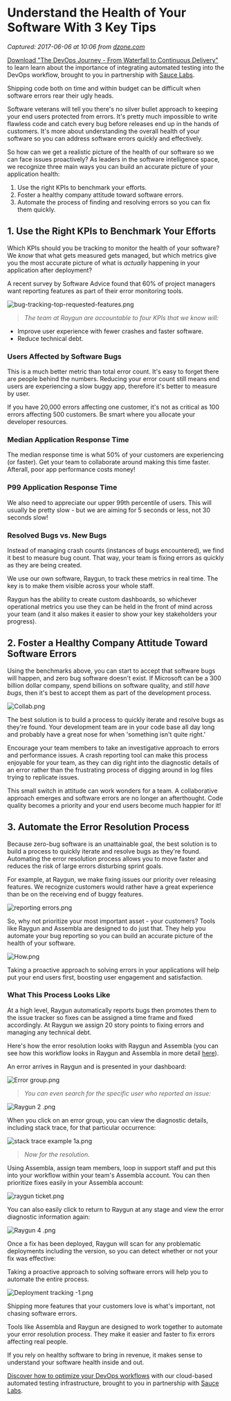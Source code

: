 # Understand the Health of Your Software With 3 Key Tips

_Captured: 2017-06-06 at 10:06 from [dzone.com](https://dzone.com/articles/understand-the-health-of-your-software-with-these?utm_source=MVB&utm_medium=email&utm_campaign=Monday%202017-6-05)_

[Download "The DevOps Journey - From Waterfall to Continuous Delivery"](https://dzone.com/go?i=161130&u=http%3A%2F%2Finfo.saucelabs.com%2Fpaper-the-devops-journey.html%3Futm_campaign%3Ddevopsjourney%2Bwp%26utm_medium%3Dtextlink%26utm_source%3Ddzone-devops%26utm_content%3Darticle) to learn learn about the importance of integrating automated testing into the DevOps workflow, brought to you in partnership with [Sauce Labs](https://dzone.com/go?i=161130&u=http%3A%2F%2Finfo.saucelabs.com%2Fpaper-the-devops-journey.html%3Futm_campaign%3Ddevopsjourney%2Bwp%26utm_medium%3Dtextlink%26utm_source%3Ddzone-devops%26utm_content%3Darticle).

Shipping code both on time and within budget can be difficult when software errors rear their ugly heads.

Software veterans will tell you there's no silver bullet approach to keeping your end users protected from errors. It's pretty much impossible to write flawless code and catch every bug before releases end up in the hands of customers. It's more about understanding the overall health of your software so you can address software errors quickly and effectively.

So how can we get a realistic picture of the health of our software so we can face issues proactively? As leaders in the software intelligence space, we recognize three main ways you can build an accurate picture of your application health:

  1. Use the right KPIs to benchmark your efforts.
  2. Foster a healthy company attitude toward software errors.
  3. Automate the process of finding and resolving errors so you can fix them quickly.

## **1\. Use the Right KPIs to Benchmark Your Efforts**

Which KPIs should you be tracking to monitor the health of your software? We _know_ that what gets measured gets managed, but which metrics give you the most accurate picture of what is _actually_ happening in your application after deployment?

A recent survey by Software Advice found that 60% of project managers want reporting features as part of their error monitoring tools.

![bug-tracking-top-requested-features.png](https://blog.assembla.com/hs-fs/hubfs/bug-tracking-top-requested-features.png?t=1495143447901&width=1953&name=bug-tracking-top-requested-features.png)

> _The team at Raygun are accountable to four KPIs that we know will:_

  * Improve user experience with fewer crashes and faster software.
  * Reduce technical debt.

### **Users Affected by Software Bugs**

This is a much better metric than total error count. It's easy to forget there are people behind the numbers. Reducing your error count still means end users are experiencing a slow buggy app, therefore it's better to measure by user.

If you have 20,000 errors affecting one customer, it's not as critical as 100 errors affecting 500 customers. Be smart where you allocate your developer resources.

### **Median Application Response Time**

The median response time is what 50% of your customers are experiencing (or faster). Get your team to collaborate around making this time faster. Afterall, poor app performance costs money!

### P99 Application Response Time

We also need to appreciate our upper 99th percentile of users. This will usually be pretty slow - but we are aiming for 5 seconds or less, not 30 seconds slow!

### **Resolved Bugs vs. New Bugs**

Instead of managing crash counts (instances of bugs encountered), we find it best to measure bug count. That way, your team is fixing errors as quickly as they are being created.

We use our own software, Raygun, to track these metrics in real time. The key is to make them visible across your whole staff.

Raygun has the ability to create custom dashboards, so whichever operational metrics you use they can be held in the front of mind across your team (and it also makes it easier to show your key stakeholders your progress).

## **2\. Foster a Healthy Company Attitude Toward Software Errors**

Using the benchmarks above, you can start to accept that software bugs will happen, and zero bug software doesn't exist. If Microsoft can be a 300 billion dollar company, spend billions on software quality, and _still have bugs_, then it's best to accept them as part of the development process.

![Collab.png](https://blog.assembla.com/hs-fs/hubfs/Collab.png?t=1495143447901&width=2001&height=1002&name=Collab.png)

The best solution is to build a process to quickly iterate and resolve bugs as they're found. Your development team are in your code base all day long and probably have a great nose for when 'something isn't quite right.'

Encourage your team members to take an investigative approach to errors and performance issues. A crash reporting tool can make this process enjoyable for your team, as they can dig right into the diagnostic details of an error rather than the frustrating process of digging around in log files trying to replicate issues.

This small switch in attitude can work wonders for a team. A collaborative approach emerges and software errors are no longer an afterthought. Code quality becomes a priority and your end users become much happier for it!

## **3\. Automate the Error Resolution Process**

Because zero-bug software is an unattainable goal, the best solution is to build a process to quickly iterate and resolve bugs as they're found. Automating the error resolution process allows you to move faster and reduces the risk of large errors disturbing sprint goals.

For example, at Raygun, we make fixing issues our priority over releasing features. We recognize customers would rather have a great experience than be on the receiving end of buggy features.

![reporting errors.png](https://blog.assembla.com/hs-fs/hubfs/reporting%20errors.png?t=1495143447901&width=1911&height=855&name=reporting%20errors.png)

So, why not prioritize your most important asset - your customers? Tools like Raygun and Assembla are designed to do just that. They help you automate your bug reporting so you can build an accurate picture of the health of your software.

![How.png](https://blog.assembla.com/hs-fs/hubfs/How.png?t=1495143447901&width=2001&height=1002&name=How.png)

Taking a proactive approach to solving errors in your applications will help put your end users first, boosting user engagement and satisfaction.

### **What This Process Looks Like**

At a high level, Raygun automatically reports bugs then promotes them to the issue tracker so fixes can be assigned a time frame and fixed accordingly. At Raygun we assign 20 story points to fixing errors and managing any technical debt.

Here's how the error resolution looks with Raygun and Assembla (you can see how this workflow looks in Raygun and Assembla in more detail [here](https://blog.assembla.com/raygun-integration)).

An error arrives in Raygun and is presented in your dashboard:

![Error group.png](https://blog.assembla.com/hs-fs/hubfs/Error%20group.png?t=1495143447901&width=1911&height=1116&name=Error%20group.png)

> _You can even search for the specific user who reported an issue:_

![Raygun 2 .png](https://blog.assembla.com/hs-fs/hubfs/Raygun%202%20.png?t=1495143447901&width=2001&height=1440&name=Raygun%202%20.png)

When you click on an error group, you can view the diagnostic details, including stack trace, for that particular occurrence:

![stack trace example 1a.png](https://blog.assembla.com/hs-fs/hubfs/stack%20trace%20example%201a.png?t=1495143447901&width=2001&height=777&name=stack%20trace%20example%201a.png)

> _Now for the resolution._

Using Assembla, assign team members, loop in support staff and put this into your workflow within your team's Assembla account. You can then prioritize fixes easily in your Assembla account:

![raygun ticket.png](https://blog.assembla.com/hs-fs/hubfs/raygun%20ticket.png?t=1495143447901&width=1911&height=747&name=raygun%20ticket.png)

You can also easily click to return to Raygun at any stage and view the error diagnostic information again:

![Raygun 4 .png](https://blog.assembla.com/hs-fs/hubfs/Raygun%204%20.png?t=1495143447901&width=2001&height=1269&name=Raygun%204%20.png)

Once a fix has been deployed, Raygun will scan for any problematic deployments including the version, so you can detect whether or not your fix was effective:

Taking a proactive approach to solving software errors will help you to automate the entire process.

![Deployment tracking -1.png](https://blog.assembla.com/hs-fs/hubfs/Deployment%20tracking%20-1.png?t=1495143447901&width=2001&height=1455&name=Deployment%20tracking%20-1.png)

Shipping more features that your customers love is what's important, not chasing software errors.

Tools like Assembla and Raygun are designed to work together to automate your error resolution process. They make it easier and faster to fix errors affecting real people.

If you rely on healthy software to bring in revenue, it makes sense to understand your software health inside and out.

[Discover how to optimize your DevOps workflows](https://dzone.com/go?i=161129&u=http%3A%2F%2Finfo.saucelabs.com%2Fpaper-the-devops-journey.html%3Futm_campaign%3Ddevopsjourney%2Bwp%26utm_medium%3Dtextlink%26utm_source%3Ddzone-devops%26utm_content%3Darticle) with our cloud-based automated testing infrastructure, brought to you in partnership with [Sauce Labs](https://dzone.com/go?i=161129&u=http%3A%2F%2Finfo.saucelabs.com%2Fpaper-the-devops-journey.html%3Futm_campaign%3Ddevopsjourney%2Bwp%26utm_medium%3Dtextlink%26utm_source%3Ddzone-devops%26utm_content%3Darticle).
